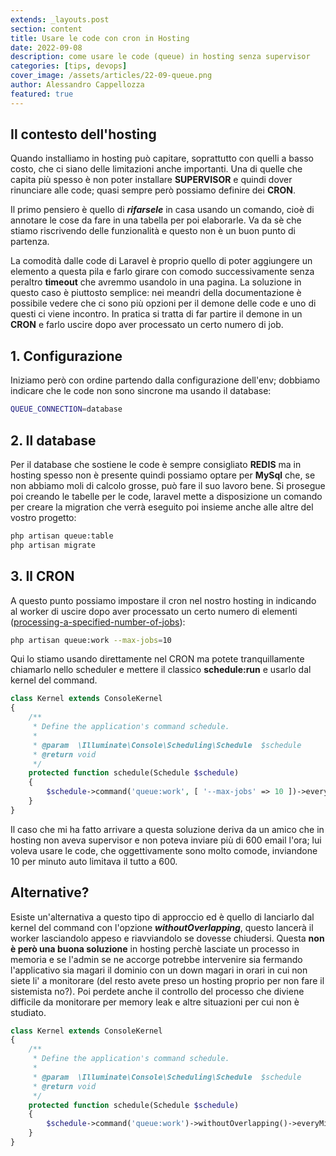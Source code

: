 ```yaml
---
extends: _layouts.post
section: content
title: Usare le code con cron in Hosting
date: 2022-09-08
description: come usare le code (queue) in hosting senza supervisor
categories: [tips, devops]
cover_image: /assets/articles/22-09-queue.png
author: Alessandro Cappellozza
featured: true
---
```



## Il contesto dell'hosting
Quando installiamo in hosting può capitare, soprattutto con quelli a basso costo, che ci siano delle limitazioni anche importanti. Una di quelle che capita più spesso è non poter installare **SUPERVISOR** e quindi dover rinunciare alle code; quasi sempre però possiamo definire dei **CRON**. 
<!-- more -->
Il primo pensiero è quello di ***rifarsele*** in casa usando un comando, cioè di annotare le cose da fare in una tabella per poi elaborarle. Va da sè che stiamo riscrivendo delle funzionalità e questo non è un buon punto di partenza.

La comodità dalle code di Laravel è proprio quello di poter aggiungere un elemento a questa pila e farlo girare con comodo successivamente senza peraltro **timeout** che avremmo usandolo in una pagina. La soluzione in questo caso è piuttosto semplice: nei meandri della documentazione è possibile vedere che ci sono più opzioni per il demone delle code e uno di questi ci viene incontro. In pratica si tratta di far partire il demone in un **CRON** e farlo uscire dopo aver processato un certo numero di job.

## 1. Configurazione
Iniziamo però con ordine partendo dalla configurazione dell'env; dobbiamo indicare che le code non sono sincrone ma usando il database:

```bash
QUEUE_CONNECTION=database
```

## 2. Il database
Per il database che sostiene le code è sempre consigliato **REDIS** ma in hosting spesso non è presente quindi possiamo optare per **MySql** che, se non abbiamo moli di calcolo grosse, può fare il suo lavoro bene. Si prosegue poi creando le tabelle per le code, laravel mette a disposizione un comando per creare la migration che verrà eseguito poi insieme anche alle altre del vostro progetto:

```bash
php artisan queue:table
php artisan migrate
```

## 3. Il CRON
A questo punto possiamo impostare il cron nel nostro hosting in indicando al worker di uscire dopo aver processato un certo numero di elementi ([processing-a-specified-number-of-jobs](https://laravel.com/docs/9.x/queues#processing-a-specified-number-of-jobs)):

```bash
php artisan queue:work --max-jobs=10
```

Qui lo stiamo usando direttamente nel CRON ma potete tranquillamente chiamarlo nello scheduler e mettere il classico **schedule:run** e usarlo dal kernel del command.
```php
class Kernel extends ConsoleKernel
{
    /**
     * Define the application's command schedule.
     *
     * @param  \Illuminate\Console\Scheduling\Schedule  $schedule
     * @return void
     */
    protected function schedule(Schedule $schedule)
    {
        $schedule->command('queue:work', [ '--max-jobs' => 10 ])->everyMinute();
    }
}        
```
Il caso che mi ha fatto arrivare a questa soluzione deriva da un amico che in hosting non aveva supervisor e non poteva inviare più di 600 email l'ora; lui voleva usare le code, che oggettivamente sono molto comode, inviandone 10 per minuto auto limitava il tutto a 600.

## Alternative?
Esiste un'alternativa a questo tipo di approccio ed è quello di lanciarlo dal kernel del command con l'opzione ***withoutOverlapping***, questo lancerà il worker lasciandolo appeso e riavviandolo se dovesse chiudersi. Questa **non è però una buona soluzione** in hosting perchè lasciate un processo in memoria e se l'admin se ne accorge potrebbe intervenire sia fermando l'applicativo sia magari il dominio con un down magari in orari in cui non siete li' a monitorare (del resto avete preso un hosting proprio per non fare il sistemista no?). Poi perdete anche il controllo del processo che diviene difficile da monitorare per memory leak e altre situazioni per cui non è studiato.


```php
class Kernel extends ConsoleKernel
{
    /**
     * Define the application's command schedule.
     *
     * @param  \Illuminate\Console\Scheduling\Schedule  $schedule
     * @return void
     */
    protected function schedule(Schedule $schedule)
    {
        $schedule->command('queue:work')->withoutOverlapping()->everyMinute();
    }
}        
```